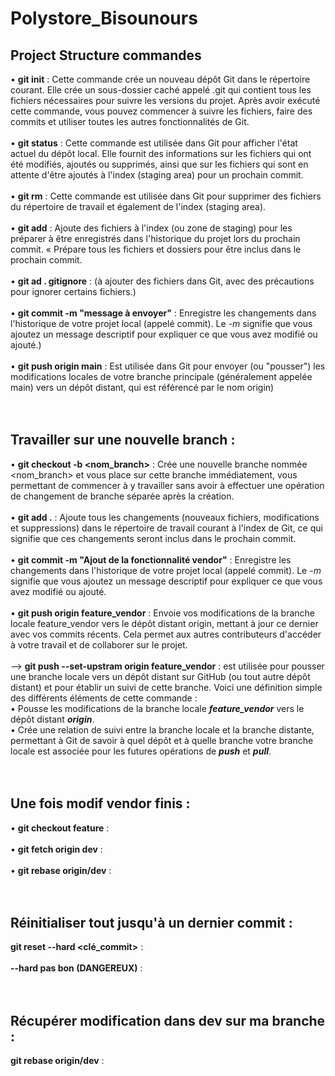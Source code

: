 # Polystore_Bisounours

## Project Structure commandes
• **git init** : Cette commande crée un nouveau dépôt Git dans le répertoire courant. Elle crée un sous-dossier caché appelé .git qui contient tous les fichiers nécessaires pour suivre les versions du projet. Après avoir exécuté cette commande, vous pouvez commencer à suivre les fichiers, faire des commits et utiliser toutes les autres fonctionnalités de Git.<br/>
<br/>
• **git status** : Cette commande est utilisée dans Git pour afficher l'état actuel du dépôt local. Elle fournit des informations sur les fichiers qui ont été modifiés, ajoutés ou supprimés, ainsi que sur les fichiers qui sont en attente d'être ajoutés à l'index (staging area) pour un prochain commit.<br/>
<br/>
• **git rm** : Cette commande est utilisée dans Git pour supprimer des fichiers du répertoire de travail et également de l'index (staging area).<br/>
<br/>
• **git add** : Ajoute des fichiers à l'index (ou zone de staging) pour les préparer à être enregistrés dans l'historique du projet lors du prochain commit. « Prépare tous les fichiers et dossiers pour être inclus dans le prochain commit. <br/>
<br/>
• **git ad . gitignore** : (à ajouter des fichiers dans Git, avec des précautions pour ignorer certains fichiers.)<br/>
<br/>
• **git commit -m "message à envoyer"** : Enregistre les changements dans l'historique de votre projet local (appelé commit). Le *-m* signifie que vous ajoutez un message descriptif pour expliquer ce que vous avez modifié ou ajouté.)<br/>
<br/>
• **git push origin main** : Est utilisée dans Git pour envoyer (ou "pousser") les modifications locales de votre branche principale (généralement appelée main) vers un dépôt distant, qui est référencé par le nom origin)<br/>
<br/>
<br/>
## Travailler sur une nouvelle branch :
• **git checkout -b <nom_branch>** : Crée une nouvelle branche nommée <nom_branch> et vous place sur cette branche immédiatement, vous permettant de commencer à y travailler sans avoir à effectuer une opération de changement de branche séparée après la création.<br/>
<br/>
• **git add .** : Ajoute tous les changements (nouveaux fichiers, modifications et suppressions) dans le répertoire de travail courant à l'index de Git, ce qui signifie que ces changements seront inclus dans le prochain commit. <br/>
<br/>
• **git commit -m "Ajout de la fonctionnalité vendor"** : Enregistre les changements dans l'historique de votre projet local (appelé commit). Le *-m* signifie que vous ajoutez un message descriptif pour expliquer ce que vous avez modifié ou ajouté. <br/>
<br/>
• **git push origin feature_vendor** : Envoie vos modifications de la branche locale feature_vendor vers le dépôt distant origin, mettant à jour ce dernier avec vos commits récents. Cela permet aux autres contributeurs d'accéder à votre travail et de collaborer sur le projet.<br/>
<br/>
--> **git push --set-upstram origin feature_vendor** : est utilisée pour pousser une branche locale vers un dépôt distant sur GitHub (ou tout autre dépôt distant) et pour établir un suivi de cette branche. Voici une définition simple des différents éléments de cette commande :<br/>
• Pousse les modifications de la branche locale ***feature_vendor*** vers le dépôt distant ***origin***.<br/>
• Crée une relation de suivi entre la branche locale et la branche distante, permettant à Git de savoir à quel dépôt et à quelle branche votre branche locale est associée pour les futures opérations de ***push*** et ***pull***.<br/>
<br/>
<br/>
## Une fois modif vendor finis : 
• **git checkout feature** :<br/>
<br/>
• **git fetch origin dev** :<br/>
<br/>
• **git rebase origin/dev** :<br/>
<br/>
<br/>

## Réinitialiser tout jusqu'à un dernier commit : 
**git reset --hard <clé_commit>** :<br/>
<br/>
**--hard pas bon (DANGEREUX)** :<br/>
<br/>
<br/>

## Récupérer modification dans dev sur ma branche : 
**git rebase origin/dev** :<br/>
<br/>
